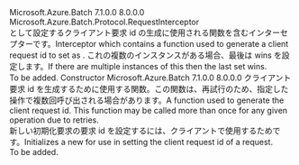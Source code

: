 <Type Name="ClientRequestIdProvider" FullName="Microsoft.Azure.Batch.ClientRequestIdProvider">
  <TypeSignature Language="C#" Value="public class ClientRequestIdProvider : Microsoft.Azure.Batch.Protocol.RequestInterceptor" />
  <TypeSignature Language="ILAsm" Value=".class public auto ansi beforefieldinit ClientRequestIdProvider extends Microsoft.Azure.Batch.Protocol.RequestInterceptor" />
  <TypeSignature Language="DocId" Value="T:Microsoft.Azure.Batch.ClientRequestIdProvider" />
  <TypeSignature Language="VB.NET" Value="Public Class ClientRequestIdProvider&#xA;Inherits RequestInterceptor" />
  <TypeSignature Language="F#" Value="type ClientRequestIdProvider = class&#xA;    inherit RequestInterceptor" />
  <AssemblyInfo>
    <AssemblyName>Microsoft.Azure.Batch</AssemblyName>
    <AssemblyVersion>7.1.0.0</AssemblyVersion>
    <AssemblyVersion>8.0.0.0</AssemblyVersion>
  </AssemblyInfo>
  <Base>
    <BaseTypeName>Microsoft.Azure.Batch.Protocol.RequestInterceptor</BaseTypeName>
  </Base>
  <Interfaces />
  <Docs>
    <summary>
            <span data-ttu-id="55c06-101">として設定するクライアント要求 id の生成に使用される関数を含むインターセプター<see cref="P:Microsoft.Azure.Batch.Protocol.Models.IOptions.ClientRequestId" />です。</span><span class="sxs-lookup"><span data-stu-id="55c06-101">Interceptor which contains a function used to generate a client request id to set as <see cref="P:Microsoft.Azure.Batch.Protocol.Models.IOptions.ClientRequestId" />.</span></span>
            <span data-ttu-id="55c06-102">これの複数のインスタンスがある場合、最後は wins を設定します。</span><span class="sxs-lookup"><span data-stu-id="55c06-102">If there are multiple instances of this then the last set wins.</span></span>
            </summary>
    <remarks>To be added.</remarks>
  </Docs>
  <Members>
    <Member MemberName=".ctor">
      <MemberSignature Language="C#" Value="public ClientRequestIdProvider (Func&lt;Microsoft.Azure.Batch.Protocol.IBatchRequest,Guid&gt; generateClientRequestIdFunc);" />
      <MemberSignature Language="ILAsm" Value=".method public hidebysig specialname rtspecialname instance void .ctor(class System.Func`2&lt;class Microsoft.Azure.Batch.Protocol.IBatchRequest, valuetype System.Guid&gt; generateClientRequestIdFunc) cil managed" />
      <MemberSignature Language="DocId" Value="M:Microsoft.Azure.Batch.ClientRequestIdProvider.#ctor(System.Func{Microsoft.Azure.Batch.Protocol.IBatchRequest,System.Guid})" />
      <MemberSignature Language="VB.NET" Value="Public Sub New (generateClientRequestIdFunc As Func(Of IBatchRequest, Guid))" />
      <MemberSignature Language="F#" Value="new Microsoft.Azure.Batch.ClientRequestIdProvider : Func&lt;Microsoft.Azure.Batch.Protocol.IBatchRequest, Guid&gt; -&gt; Microsoft.Azure.Batch.ClientRequestIdProvider" Usage="new Microsoft.Azure.Batch.ClientRequestIdProvider generateClientRequestIdFunc" />
      <MemberType>Constructor</MemberType>
      <AssemblyInfo>
        <AssemblyName>Microsoft.Azure.Batch</AssemblyName>
        <AssemblyVersion>7.1.0.0</AssemblyVersion>
        <AssemblyVersion>8.0.0.0</AssemblyVersion>
      </AssemblyInfo>
      <Parameters>
        <Parameter Name="generateClientRequestIdFunc" Type="System.Func&lt;Microsoft.Azure.Batch.Protocol.IBatchRequest,System.Guid&gt;" />
      </Parameters>
      <Docs>
        <param name="generateClientRequestIdFunc">
            <span data-ttu-id="55c06-103">クライアント要求 id を生成するために使用する関数。この関数は、再試行のため、指定した操作で複数回呼び出される場合があります。</span><span class="sxs-lookup"><span data-stu-id="55c06-103">A function used to generate the client request id.  This function may be called more than once for any given operation due to retries.</span></span>
            </param>
        <summary>
            <span data-ttu-id="55c06-104">新しい初期化<see cref="T:Microsoft.Azure.Batch.ClientRequestIdProvider" />要求の要求 id を設定するには、クライアントで使用するためです。</span><span class="sxs-lookup"><span data-stu-id="55c06-104">Initializes a new <see cref="T:Microsoft.Azure.Batch.ClientRequestIdProvider" /> for use in setting the client request id of a request.</span></span>
            </summary>
        <remarks>To be added.</remarks>
      </Docs>
    </Member>
  </Members>
</Type>